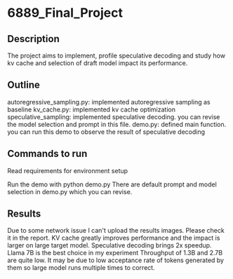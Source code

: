 # 6889_Final_Project

## Description

The project aims to implement, profile speculative decoding and study how kv cache and selection of draft model impact its performance.
## Outline
autoregressive_sampling.py: implemented autoregressive sampling as baseline
kv_cache.py: implemented kv cache optimization
speculative_sampling: implemented speculative decoding. you can revise the model selection and prompt in this file.
demo.py: defined main function. you can run this demo to observe the result of speculative decoding

## Commands to run
Read requirements for environment setup

Run the demo with python demo.py
There are default prompt and model selection in demo.py which you can revise.

## Results

Due to some network issue I can't upload the results images. Please check it in the report.
KV cache greatly improves performance and the impact is larger on large target model. Speculative decoding brings 2x speedup. Llama 7B is the best choice in my experiment Throughput of 1.3B and 2.7B are quite low. It may be due to low acceptance rate of tokens generated by them so large model runs multiple times to correct.

